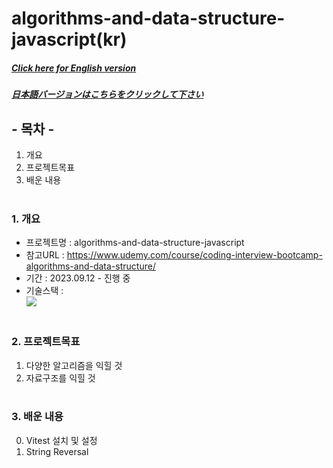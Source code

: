 # algorithms-and-data-structure-javascript(kr)

##### [Click here for English version](README_EN.md)

##### [日本語バージョンはこちらをクリックして下さい](README_JP.md)

## - 목차 -

1. 개요
2. 프로젝트목표
3. 배운 내용
   </br>
   </br>

### 1. 개요

- 프로젝트명 : algorithms-and-data-structure-javascript
- 참고URL : https://www.udemy.com/course/coding-interview-bootcamp-algorithms-and-data-structure/
- 기간 : 2023.09.12 - 진행 중
- 기술스택 : </br>
  <img src="https://img.shields.io/badge/javascript-F7DF1E?style=for-the-badge&logo=javascript&logoColor=white">
  </br>
  </br>

### 2. 프로젝트목표

1. 다양한 알고리즘을 익힐 것
2. 자료구조를 익힐 것
   </br>
   </br>

### 3. 배운 내용 </br>

0. Vitest 설치 및 설정
1. String Reversal
